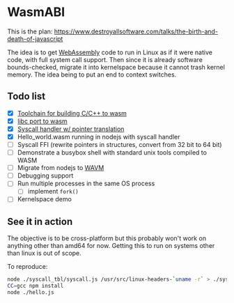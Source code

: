 # WasmABI

This is the plan: https://www.destroyallsoftware.com/talks/the-birth-and-death-of-javascript

The idea is to get [WebAssembly](http://webassembly.org/) code to run in Linux as if it were
native code, with full system call support. Then since it is already software bounds-checked,
migrate it into kernelspace because it cannot trash kernel memory. The idea being to put an
end to context switches.

## Todo list
* [x] [Toolchain for building C/C++ to wasm](https://github.com/WebGHC/wasm-cross)
* [x] [libc port to wasm](https://github.com/WebGHC/musl)
* [x] [Syscall handler w/ pointer translation](https://github.com/cjdelisle/wasmabi/blob/master/SyscallHandler.c)
* [x] Hello_world.wasm running in nodejs with syscall handler
* [ ] Syscall FFI (rewrite pointers in structures, convert from 32 bit to 64 bit)
* [ ] Demonstrate a busybox shell with standard unix tools compiled to WASM
* [ ] Migrate from nodejs to [WAVM](https://github.com/AndrewScheidecker/WAVM/)
* [ ] Debugging support
* [ ] Run multiple processes in the same OS process
  * [ ] implement `fork()`
* [ ] Kernelspace demo

## See it in action

The objective is to be cross-platform but this probably won't work on anything other than amd64 for now.
Getting this to run on systems other than linux is out of scope.

To reproduce:

```bash
node ./syscall_tbl/syscall.js /usr/src/linux-headers-`uname -r` > ./syscall_autogenerated.h
CC=gcc npm install
node ./hello.js
```